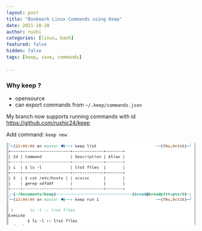 ```yaml
---
layout: post
title: "Bookmark Linux Commands using Keep"
date: 2021-10-28
author: rushi
categories: [linux, bash]
featured: false
hidden: false
tags: [keep, save, commands]

---
```


### Why keep ?
- opensource
- can export commands from `~/.keep/commands.json`

My branch now supports running commands with id
https://github.com/rushic24/keep

Add command: `keep new`

![Example](/img/2021-10-28-bookmark-linux-commands-keep/example1.png)